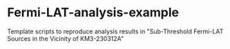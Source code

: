 # Fermi-LAT-analysis-example
Template scripts to reproduce analysis results in "Sub-Threshold Fermi-LAT Sources in the Vicinity of KM3-230312A"
